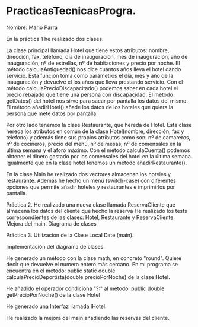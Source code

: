 # PracticasTecnicasProgra.
Nombre: Mario Parra

En la práctica 1 he realizado dos clases.

La clase principal llamada Hotel que tiene estos atributos: nombre, dirección, fax, teléfono, día de inauguración, mes de inauguración, año de inauguración, nº de estrellas, nº de habitaciones y precio por noche.
El método calculaAntiguedad() nos dice cuántos años lleva el hotel dando servicio. Esta función toma como parámetros el día, mes y año de la inauguración y devuelve el los años que lleva prestando servicio.
Con el método calculaPrecioDiscapacitado() podemos saber en cada hotel el precio rebajado que tiene una persona con discapacidad.
El método getDatos() del hotel nos sirve para sacar por pantalla los datos del mismo.
El método añadirHotel() añade los datos de los hoteles que quiera la persona que mete datos por pantalla.

Por otro lado tenemos la clase Restaurante, que hereda de Hotel.
Esta clase hereda los atributos en común de la clase Hotel(nombre, dirección, fax y teléfono) y además tiene sus propios atributos como son: nº de camareros, nº de cocineros, precio del menú, nº de mesas, nº de comensales en la ultima semana y el aforo máximo.
Con el método calculaCuenta() podemos obtener el dinero gastado por los comensales del hotel en la última semana.
Igualmente que en la clase hotel tenemos un método añadirRestaurante().

En la clase Main he realizado dos vectores almacenan los hoteles y restaurante.
Además he hecho un menú (switch-case) con diferentes opciones que permite añadir hoteles y restaurantes e imprimirlos por pantalla.

Práctica 2.
He realizado una nueva clase llamada ReservaCliente que almacena los datos del cliente que hecho la reserva
He realizado los tests correspondientes de las clases: Hotel, Restaurante y ReservaCliente.
Mejora del main.
Diagrama de clases

Práctica 3.
Utilización de la Clase Local Date (main).

Implementación del diagrama de clases.

He generado un método con la clase math, en concreto "round". Quiere decir que devuelve el numero entero más cercano. En mi programa se encuentra en el método: public static double calculaPrecioDeportista(double precioPorNoche) de la clase Hotel.

He añadido el operador condiciona "?:" al método: public double getPrecioPorNoche() de la clase Hotel

He generado una Interfaz llamada IHotel.

He realizado la mejora del main añadiendo las reservas del cliente.

